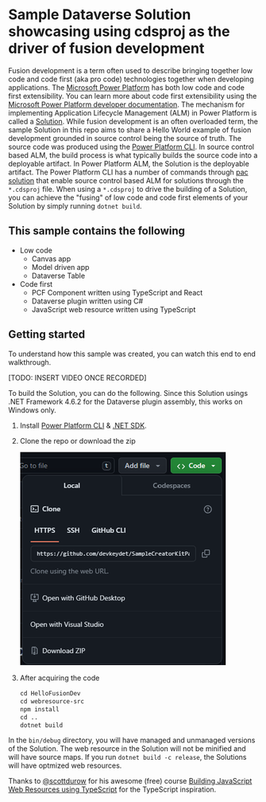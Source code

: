 # Sample Dataverse Solution showcasing using cdsproj as the driver of fusion development

Fusion development is a term often used to describe bringing together low code and code first (aka pro code) technologies together when developing applications. The [Microsoft Power Platform](https://learn.microsoft.com/power-platform/) has both low code and code first extensibility.  You can learn more about code first extensibility using the [Microsoft Power Platform developer documentation](https://learn.microsoft.com/power-platform/developer/).  The mechanism for implementing Application Lifecycle Management (ALM) in Power Platform is called a [Solution](https://learn.microsoft.com/power-platform/alm/solution-concepts-alm). While fusion development is an often overloaded term, the sample Solution in this repo aims to share a Hello World example of fusion development grounded in source control being the source of truth.  The source code was produced using the [Power Platform CLI](https://learn.microsoft.com/power-platform/developer/cli/introduction).  In source control based ALM, the build process is what typically builds the source code into a deployable artifact.  In Power Platform ALM, the Solution is the deployable artifact.  The Power Platform CLI has a number of commands through [pac solution](https://learn.microsoft.com/power-platform/developer/cli/reference/solution) that enable source control based ALM for solutions through the `*.cdsproj` file.  When using a `*.cdsproj` to drive the building of a Solution, you can achieve the "fusing" of low code and code first elements of your Solution by simply running `dotnet build`.

## This sample contains the following

* Low code
  * Canvas app
  * Model driven app
  * Dataverse Table
* Code first
  * PCF Component written using TypeScript and React
  * Dataverse plugin written using C#
  * JavaScript web resource written using TypeScript

## Getting started

To understand how this sample was created, you can watch this end to end walkthrough.

[TODO: INSERT VIDEO ONCE RECORDED]

To build the Solution, you can do the following.  Since this Solution usings .NET Framework 4.6.2 for the Dataverse plugin assembly, this works on Windows only.

1. Install [Power Platform CLI](https://learn.microsoft.com/power-platform/developer/cli/introduction?tabs=windows#install-microsoft-power-platform-cli) & [.NET SDK](https://dotnet.microsoft.com/en-us/download).
1. Clone the repo or download the zip

    ![image of how to clone or download](clone-or-download.png)

1. After acquiring the code

    ```
    cd HelloFusionDev
    cd webresource-src
    npm install
    cd ..
    dotnet build
    ```

In the `bin/debug` directory, you will have managed and unmanaged versions of the Solution.  The web resource in the Solution will not be minified and will have source maps.  If you run `dotnet build -c release`, the Solutions will have optmized web resources.

Thanks to [@scottdurow](https://twitter.com/scottdurow) for his awesome (free) course [Building JavaScript Web Resources using TypeScript](https://learn.develop1.net/courses/building-javascript-web-resources-using-typescript/dashboard) for the TypeScript inspiration.
